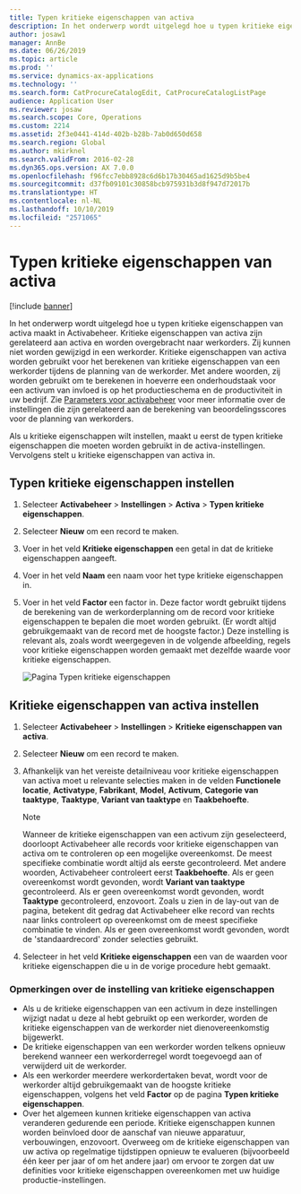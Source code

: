 ```yaml
---
title: Typen kritieke eigenschappen van activa
description: In het onderwerp wordt uitgelegd hoe u typen kritieke eigenschappen van activa maakt in Activabeheer.
author: josaw1
manager: AnnBe
ms.date: 06/26/2019
ms.topic: article
ms.prod: ''
ms.service: dynamics-ax-applications
ms.technology: ''
ms.search.form: CatProcureCatalogEdit, CatProcureCatalogListPage
audience: Application User
ms.reviewer: josaw
ms.search.scope: Core, Operations
ms.custom: 2214
ms.assetid: 2f3e0441-414d-402b-b28b-7ab0d650d658
ms.search.region: Global
ms.author: mkirknel
ms.search.validFrom: 2016-02-28
ms.dyn365.ops.version: AX 7.0.0
ms.openlocfilehash: f96fcc7ebb8928c6d6b17b30465ad1625d9b5be4
ms.sourcegitcommit: d37fb09101c30858bcb975931b3d8f947d72017b
ms.translationtype: HT
ms.contentlocale: nl-NL
ms.lasthandoff: 10/10/2019
ms.locfileid: "2571065"
---
```

# <a name="asset-criticality-types"></a>Typen kritieke eigenschappen van activa

[!include [banner](../../includes/banner.md)]

 

In het onderwerp wordt uitgelegd hoe u typen kritieke eigenschappen van activa maakt in Activabeheer. Kritieke eigenschappen van activa zijn gerelateerd aan activa en worden overgebracht naar werkorders. Zij kunnen niet worden gewijzigd in een werkorder. Kritieke eigenschappen van activa worden gebruikt voor het berekenen van kritieke eigenschappen van een werkorder tijdens de planning van de werkorder. Met andere woorden, zij worden gebruikt om te berekenen in hoeverre een onderhoudstaak voor een activum van invloed is op het productieschema en de productiviteit in uw bedrijf. Zie [Parameters voor activabeheer](../setup-for-objects/enterprise-asset-management-parameters.md) voor meer informatie over de instellingen die zijn gerelateerd aan de berekening van beoordelingsscores voor de planning van werkorders.

Als u kritieke eigenschappen wilt instellen, maakt u eerst de typen kritieke eigenschappen die moeten worden gebruikt in de activa-instellingen. Vervolgens stelt u kritieke eigenschappen van activa in.

## <a name="set-up-criticality-types"></a>Typen kritieke eigenschappen instellen

1. Selecteer **Activabeheer** \> **Instellingen** \> **Activa** \> **Typen kritieke eigenschappen**.
2. Selecteer **Nieuw** om een record te maken.
3. Voer in het veld **Kritieke eigenschappen** een getal in dat de kritieke eigenschappen aangeeft.
4. Voer in het veld **Naam** een naam voor het type kritieke eigenschappen in.
5. Voer in het veld **Factor** een factor in. Deze factor wordt gebruikt tijdens de berekening van de werkorderplanning om de record voor kritieke eigenschappen te bepalen die moet worden gebruikt. (Er wordt altijd gebruikgemaakt van de record met de hoogste factor.) Deze instelling is relevant als, zoals wordt weergegeven in de volgende afbeelding, regels voor kritieke eigenschappen worden gemaakt met dezelfde waarde voor kritieke eigenschappen.

    ![Pagina Typen kritieke eigenschappen](media/23-setup-for-objects.png)

## <a name="set-up-asset-criticalities"></a>Kritieke eigenschappen van activa instellen

1. Selecteer **Activabeheer** \> **Instellingen** \> **Kritieke eigenschappen van activa**.
2. Selecteer **Nieuw** om een record te maken.
3. Afhankelijk van het vereiste detailniveau voor kritieke eigenschappen van activa moet u relevante selecties maken in de velden **Functionele locatie**, **Activatype**, **Fabrikant**, **Model**, **Activum**, **Categorie van taaktype**, **Taaktype**, **Variant van taaktype** en **Taakbehoefte**.

    > [!NOTE]
    > Wanneer de kritieke eigenschappen van een activum zijn geselecteerd, doorloopt Activabeheer alle records voor kritieke eigenschappen van activa om te controleren op een mogelijke overeenkomst. De meest specifieke combinatie wordt altijd als eerste gecontroleerd. Met andere woorden, Activabeheer controleert eerst **Taakbehoefte**. Als er geen overeenkomst wordt gevonden, wordt **Variant van taaktype** gecontroleerd. Als er geen overeenkomst wordt gevonden, wordt **Taaktype** gecontroleerd, enzovoort. Zoals u zien in de lay-out van de pagina, betekent dit gedrag dat Activabeheer elke record van rechts naar links controleert op overeenkomst om de meest specifieke combinatie te vinden. Als er geen overeenkomst wordt gevonden, wordt de 'standaardrecord' zonder selecties gebruikt.

4. Selecteer in het veld **Kritieke eigenschappen** een van de waarden voor kritieke eigenschappen die u in de vorige procedure hebt gemaakt.

### <a name="notes-about-criticality-setup"></a>Opmerkingen over de instelling van kritieke eigenschappen

- Als u de kritieke eigenschappen van een activum in deze instellingen wijzigt nadat u deze al hebt gebruikt op een werkorder, worden de kritieke eigenschappen van de werkorder niet dienovereenkomstig bijgewerkt.
- De kritieke eigenschappen van een werkorder worden telkens opnieuw berekend wanneer een werkorderregel wordt toegevoegd aan of verwijderd uit de werkorder.
- Als een werkorder meerdere werkordertaken bevat, wordt voor de werkorder altijd gebruikgemaakt van de hoogste kritieke eigenschappen, volgens het veld **Factor** op de pagina **Typen kritieke eigenschappen**.
- Over het algemeen kunnen kritieke eigenschappen van activa veranderen gedurende een periode. Kritieke eigenschappen kunnen worden beïnvloed door de aanschaf van nieuwe apparatuur, verbouwingen, enzovoort. Overweeg om de kritieke eigenschappen van uw activa op regelmatige tijdstippen opnieuw te evalueren (bijvoorbeeld één keer per jaar of om het andere jaar) om ervoor te zorgen dat uw definities voor kritieke eigenschappen overeenkomen met uw huidige productie-instellingen.

